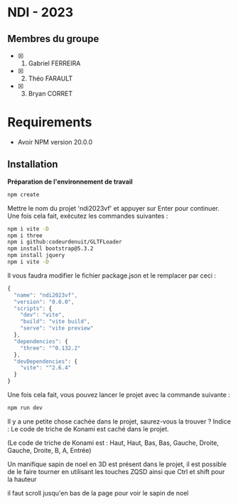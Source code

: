 # NDI - 2023

## Membres du groupe

- [x] 1. Gabriel FERREIRA
- [x] 2. Théo FARAULT
- [x] 3. Bryan CORRET

# Requirements
- Avoir NPM version 20.0.0

## Installation

**Préparation de l'environnement de travail**

```bash
npm create 
```
Mettre le nom du projet 'ndi2023vf' et appuyer sur Enter pour continuer. Une fois cela fait, exécutez les commandes suivantes :
```bash
npm i vite -D
npm i three
npm i github:codeurdenuit/GLTFLoader
npm install bootstrap@5.3.2
npm install jquery
npm i vite -D
```
Il vous faudra modifier le fichier package.json et le remplacer par ceci :

```js
{
  "name": "ndi2023vf",
  "version": "0.0.0",
  "scripts": {
    "dev": "vite",
    "build": "vite build",
    "serve": "vite preview"
  },
  "dependencies": {
    "three": "^0.132.2"
  },
  "devDependencies": {
    "vite": "^2.6.4"
  }
}
```
Une fois cela fait, vous pouvez lancer le projet avec la commande suivante :

```bash
npm run dev
```
Il y a une petite chose cachée dans le projet, saurez-vous la trouver ? 
Indice : Le code de triche de Konami est caché dans le projet.

(Le code de triche de Konami est : Haut, Haut, Bas, Bas, Gauche, Droite, Gauche, Droite, B, A, Entrée)

Un manifique sapin de noel en 3D est présent dans le projet, il est possible de le faire tourner en utilisant les touches ZQSD ainsi que Ctrl et shift pour la hauteur

il faut scroll jusqu'en bas de la page pour voir le sapin de noel